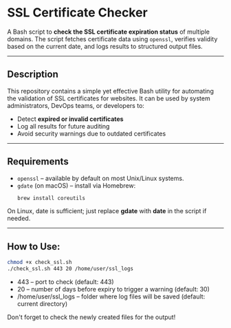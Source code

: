 # SSL Certificate Checker

A Bash script to **check the SSL certificate expiration status** of multiple domains. The script fetches certificate data using `openssl`, verifies validity based on the current date, and logs results to structured output files.

---

## Description

This repository contains a simple yet effective Bash utility for automating the validation of SSL certificates for websites. It can be used by system administrators, DevOps teams, or developers to:

- Detect **expired or invalid certificates**
- Log all results for future auditing
- Avoid security warnings due to outdated certificates

---

## Requirements

- `openssl` – available by default on most Unix/Linux systems.
- `gdate` (on macOS) – install via Homebrew:
  ```bash
  brew install coreutils
  ```
On Linux, date is sufficient; just replace **gdate** with **date** in the script if needed.

---

## How to Use:

  ```bash
  chmod +x check_ssl.sh
  ./check_ssl.sh 443 20 /home/user/ssl_logs
  ```
- 443 – port to check (default: 443)
- 20 – number of days before expiry to trigger a warning (default: 30)
- /home/user/ssl_logs – folder where log files will be saved (default: current directory)

Don't forget to check the newly created files for the output!



